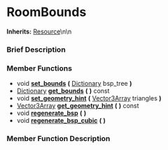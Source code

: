#  RoomBounds  
**Inherits:** [Resource](class_resource)\\n\\n
###  Brief Description  


###  Member Functions 
  * void  **[set_bounds](#set_bounds)**  **(** [Dictionary](class_dictionary) bsp_tree  **)**
  * [Dictionary](class_dictionary)  **[get_bounds](#get_bounds)**  **(** **)** const
  * void  **[set_geometry_hint](#set_geometry_hint)**  **(** [Vector3Array](class_vector3array) triangles  **)**
  * [Vector3Array](class_vector3array)  **[get_geometry_hint](#get_geometry_hint)**  **(** **)** const
  * void  **[regenerate_bsp](#regenerate_bsp)**  **(** **)**
  * void  **[regenerate_bsp_cubic](#regenerate_bsp_cubic)**  **(** **)**

###  Member Function Description  
